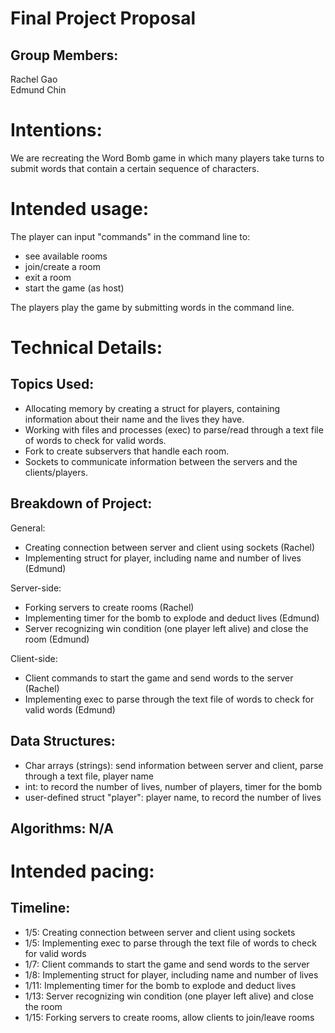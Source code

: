 # Final Project Proposal

## Group Members:

Rachel Gao  
Edmund Chin
       
# Intentions:

We are recreating the Word Bomb game in which many players take turns to submit words that contain a certain sequence of characters.
    
# Intended usage:
 
The player can input "commands" in the command line to:
- see available rooms
- join/create a room
- exit a room
- start the game (as host)  

The players play the game by submitting words in the command line.  
  
# Technical Details:
   
## Topics Used:  
- Allocating memory by creating a struct for players, containing information about their name and the lives they have.  
- Working with files and processes (exec) to parse/read through a text file of words to check for valid words.  
- Fork to create subservers that handle each room.  
- Sockets to communicate information between the servers and the clients/players.  

## Breakdown of Project:  
General:  
- Creating connection between server and client using sockets (Rachel)
- Implementing struct for player, including name and number of lives (Edmund)

Server-side:  
- Forking servers to create rooms (Rachel)
- Implementing timer for the bomb to explode and deduct lives (Edmund)
- Server recognizing win condition (one player left alive) and close the room (Edmund)

Client-side:  
- Client commands to start the game and send words to the server (Rachel)
- Implementing exec to parse through the text file of words to check for valid words (Edmund)

## Data Structures:  
- Char arrays (strings): send information between server and client, parse through a text file, player name
- int: to record the number of lives, number of players, timer for the bomb
- user-defined struct "player": player name, to record the number of lives

## Algorithms: N/A
    
# Intended pacing:

## Timeline:  
- 1/5: Creating connection between server and client using sockets
- 1/5: Implementing exec to parse through the text file of words to check for valid words
- 1/7: Client commands to start the game and send words to the server
- 1/8: Implementing struct for player, including name and number of lives
- 1/11: Implementing timer for the bomb to explode and deduct lives
- 1/13: Server recognizing win condition (one player left alive) and close the room
- 1/15: Forking servers to create rooms, allow clients to join/leave rooms
